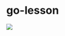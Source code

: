 # go-lesson

<img src="https://github.com/indiraYS/go-lesson/workflows/Go-CI-CD-AWS-ELB/badge.svg?branches=main"/>
